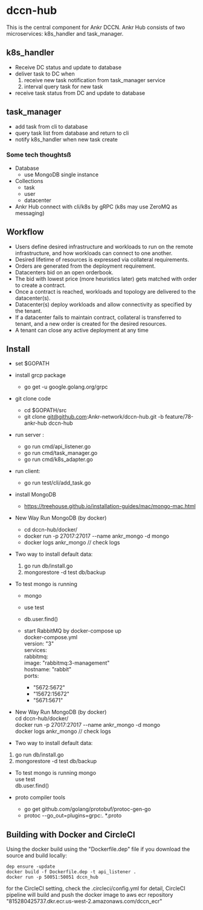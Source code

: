 # dccn-hub
This is the central component for Ankr DCCN. Ankr Hub consists of two microservices: k8s_handler and task_manager.

## k8s_handler

* Receive DC status and update to database
* deliver task to DC when
    1.  receive new task notification from task_manager service  
    2. interval query task for new task
* receive task status from DC and update to database

## task_manager

* add task from cli to database
* query task list from database and return to cli
* notify k8s_handler when new task create

### Some tech thoughtsß
* Database
    - use MongoDB single instance
* Collections
    - task
    - user
    - datacenter
* Ankr Hub connect with cli/k8s by gRPC (k8s may use ZeroMQ as messaging)

## Workflow

* Users define desired infrastructure and workloads to run on the remote infrastructure, and how workloads can connect to one another.
* Desired lifetime of resources is expressed via collateral requirements.
* Orders are generated from the deployment requirement.
* Datacenters bid on an open orderbook.
* The bid with lowest price (more heuristics later) gets matched with order to create a contract.
* Once a contract is reached, workloads and topology are delivered to the datacenter(s).
* Datacenter(s) deploy workloads and allow connectivity as specified by the tenant.
* If a datacenter fails to maintain contract, collateral is transferred to tenant, and a new order is created for the desired resources.
* A tenant can close any active deployment at any time

## Install
* set $GOPATH

* install grcp package  
  * go get -u google.golang.org/grpc

* git clone code  
  * cd $GOPATH/src  
  * git clone git@github.com:Ankr-network/dccn-hub.git  -b feature/78-ankr-hub dccn-hub

* run server :   
  * go run cmd/api_listener.go  
  * go run cmd/task_manager.go  
  * go run cmd/k8s_adapter.go  

* run client:   
  * go run test/cli/add_task.go

* install MongoDB  
  * https://treehouse.github.io/installation-guides/mac/mongo-mac.html

* New Way Run MongoDB  (by docker)   
  * cd dccn-hub/docker/   
  * docker run   -p 27017:27017  --name ankr_mongo -d mongo  
  * docker logs ankr_mongo  // check logs

* Two way to install default data:
  1. go run db/install.go  
  2. mongorestore -d test db/backup   


* To test mongo is running
  * mongo   
  * use test    
  * db.user.find()
  
  
  * start RabbitMQ by docker-compose up   
  docker-compose.yml    
  version: "3"  
services:  
 rabbitmq:  
    image: "rabbitmq:3-management"  
    hostname: "rabbit"  
    ports:  
      - "5672:5672"  
      - "15672:15672"  
      - "5671:5671"  
 


* New Way Run MongoDB  (by docker)   
cd dccn-hub/docker/   
docker run   -p 27017:27017  --name ankr_mongo -d mongo  
docker logs ankr_mongo  // check logs 

* Two way to install default data:
1. go run db/install.go  
2. mongorestore -d test db/backup   


* To test mongo is running
mongo   
use test    
db.user.find()

* proto compiler tools
  * go get github.com/golang/protobuf/protoc-gen-go   
  * protoc --go_out=plugins=grpc:. *.proto

## Building with Docker and CircleCI
Using the docker build using the "Dockerfile.dep" file if you download the source and build locally: 
```
dep ensure -update
docker build -f Dockerfile.dep -t api_listener .
docker run -p 50051:50051 dccn_hub
```

for the CircleCI setting, check the .circleci/config.yml for detail,  CircleCI pipeline will build and push the docker image to aws ecr repository "815280425737.dkr.ecr.us-west-2.amazonaws.com/dccn_ecr" 
